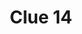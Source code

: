 ---
layout: "clue"
page_title: "Kepler Scavenger Hunt"
logo_location: "../../../../assets/files/logos/logo.png"
title: "Clue 14"
clueID: 14
---